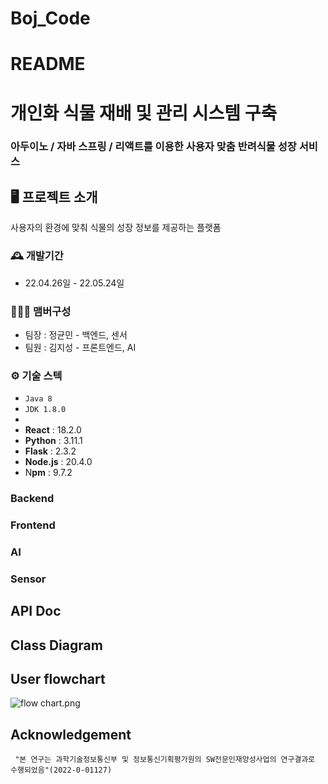 # Boj_Code


# README

# 개인화 식물 재배 및 관리 시스템 구축

### 아두이노 / 자바 스프링 / 리액트를 이용한 사용자 맞춤 반려식물 성장 서비스

## 🖥️ 프로젝트 소개

사용자의 환경에 맞춰 식물의 성장 정보를 제공하는 플랫폼

### 🕰️ 개발기간

- 22.04.26일 - 22.05.24일

### 🧑‍🤝‍🧑 맴버구성

- 팀장 : 정균민 - 백엔드, 센서
- 팀원 : 김지성 - 프론트엔드, AI

### ⚙️ 기술 스텍

- `Java 8`
- `JDK 1.8.0`
- 
- **React** : 18.2.0
- **Python**  : 3.11.1
- **Flask**  : 2.3.2
- **Node.js**  : 20.4.0
- N**pm**  : 9.7.2

### Backend

### Frontend

### AI

### Sensor

### 

## API Doc

## Class Diagram

## User flowchart

![flow chart.png](README%2073698bbc33684f50bd9ab9f10e5f5600/flow_chart.png)

## Acknowledgement

```
 "본 연구는 과학기술정보통신부 및 정보통신기획평가원의 SW전문인재양성사업의 연구결과로 수행되었음"(2022-0-01127)
```
